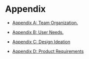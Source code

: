 # Appendix

* [Appendix A: Team Organization.](/ASU-EGR314-Team-302.gitgub.io//Appendix/AppendixATeamOrganization)

* [Appendix B: User Needs.](/ASU-EGR314-Team-302.gitgub.io//Appendix/AppendixBUserNeeds)

* [Appendix C: Design Ideation](/ASU-EGR314-Team-302.gitgub.io//Appendix/AppendixCDesignIdeation)

* [Appendix D: Product Requirements](/ASU-EGR314-Team-302.gitgub.io//Appendix/AppendixDRequirements)